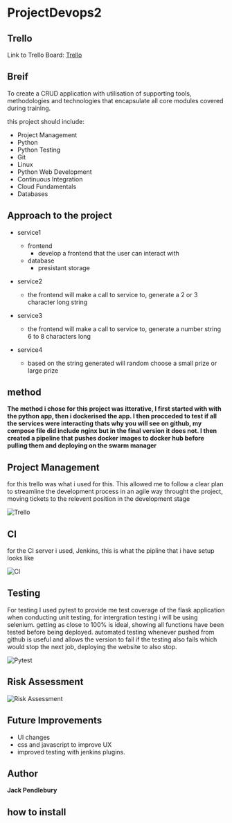 # ProjectDevops2

## Trello

Link to Trello Board: [Trello]()

## Breif

To create a CRUD application with utilisation of supporting tools,
methodologies and technologies that encapsulate all core modules
covered during training.

this project should include:

- Project Management
- Python
- Python Testing
- Git
- Linux
- Python Web Development
- Continuous Integration
- Cloud Fundamentals
- Databases

## Approach to the project

- service1
  - frontend
    - develop a frontend that the user can interact with
  - database
    - presistant storage

- service2
  - the frontend will make a call to service to, generate a 2 or 3 character long string

- service3
  - the frontend will make a call to service to, generate a number string 6 to 8 characters long

- service4
  - based on the string generated will random choose a small prize or large prize

## method

**The method i chose for this project was itterative, I first started with with the python app, then i dockerised the app. I then procceded to test if all the services were interacting thats why you will see on github, my compose file did include nginx but in the final version it does not. I then created a pipeline that pushes docker images to docker hub before pulling them and deploying on the swarm manager**

## Project Management

for this trello was what i used for this. This allowed me to follow a clear plan to streamline the development process in an agile way throught the project, moving tickets 
to the relevent position in the development stage

![Trello]()

## CI

for the CI server i used, Jenkins, this is what the pipline that i have setup looks like

![CI]()

## Testing

For testing I used pytest to provide me test coverage of the flask application when conducting unit testing, 
for intergration testing i will be using selenium.
getting as close to 100% is ideal, showing all functions have been tested before being deployed.
automated testing whenever pushed from github is useful and allows the version to fail if the testing also fails which would stop the next job, deploying the website to also stop.

![Pytest]()

## Risk Assessment

![Risk Assessment]()

## Future Improvements

- UI changes
- css and javascript to improve UX
- improved testing with jenkins plugins.

## Author

**Jack Pendlebury**

## how to install
